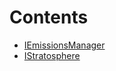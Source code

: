 

# Contents
- [IEmissionsManager](IEmissionsManager.sol/interface.IEmissionsManager.md)
- [IStratosphere](IStratosphere.sol/interface.IStratosphere.md)
